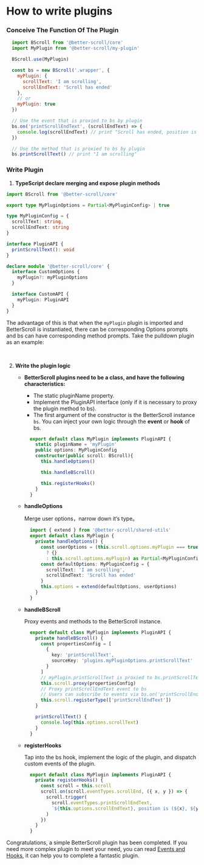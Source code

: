 # How to write plugins

### Conceive The Function Of The Plugin

```js
  import BScroll from '@better-scroll/core'
  import MyPlugin from '@better-scroll/my-plugin'

  BScroll.use(MyPlugin)

  const bs = new BScroll('.wrapper', {
    myPlugin: {
      scrollText: 'I am scrolling',
      scrollEndText: 'Scroll has ended'
    },
    // or
    myPlugin: true
  })

  // Use the event that is proxied to bs by plugin
  bs.on('printScrollEndText', (scrollEndText) => {
    console.log(scrollEndText) // print "Scroll has ended, position is (xx, yy)"
  })

  // Use the method that is proxied to bs by plugin
  bs.printScrollText() // print "I am scrolling"
```

### Write Plugin

1. **TypeScript declare merging and expose plugin methods**

```typescript
import BScroll from '@better-scroll/core'

export type MyPluginOptions = Partial<MyPluginConfig> | true

type MyPluginConfig = {
  scrollText: string,
  scrollEndText: string
}

interface PluginAPI {
  printScrollText(): void
}

declare module '@better-scroll/core' {
  interface CustomOptions {
    myPlugin?: myPluginOptions
  }

  interface CustomAPI {
    myPlugin: PluginAPI
  }
}
```

The advantage of this is that when the `myPlugin` plugin is imported and BetterScroll is instantiated, there can be corresponding Options prompts and bs can have corresponding method prompts. Take the pulldown plugin as an example:

<img data-zoomable :src="$withBase('/assets/images/tip1.png')" alt="">


<img data-zoomable :src="$withBase('/assets/images/tip2.png')" alt="">

2. **Write the plugin logic**

    - **BetterScroll plugins need to be a class, and have the following characteristics:**

      - The static pluginName property.
      - Implement the PluginAPI interface (only if it is necessary to proxy the plugin method to bs).
      - The first argument of the constructor is the BetterScroll instance `bs`. You can inject your own logic through the **event** or **hook** of bs.

      ```typescript
        export default class MyPlugin implements PluginAPI {
          static pluginName = 'myPlugin'
          public options: MyPluginConfig
          constructor(public scroll: BScroll){
            this.handleOptions()

            this.handleBScroll()

            this.registerHooks()
          }
        }
      ```

    - **handleOptions**

      Merge user options，narrow down it‘s type。

      ```typescript
        import { extend } from '@better-scroll/shared-utils'
        export default class MyPlugin {
          private handleOptions() {
            const userOptions = (this.scroll.options.myPlugin === true
              ? {}
              : this.scroll.options.myPlugin) as Partial<MyPluginConfig>
            const defaultOptions: MyPluginConfig = {
              scrollText: 'I am scrolling',
              scrollEndText: 'Scroll has ended'
            }
            this.options = extend(defaultOptions, userOptions)
          }
        }
      ```

    - **handleBScroll**

      Proxy events and methods to the BetterScroll instance.

      ```typescript
        export default class MyPlugin implements PluginAPI {
          private handleBScroll() {
            const propertiesConfig = [
              {
                key: 'printScrollText',
                sourceKey: 'plugins.myPluginOptions.printScrollText'
              }
            ]
            // myPlugin.printScrollText is proxied to bs.printScrollText
            this.scroll.proxy(propertiesConfig)
            // Proxy printScrollEndText event to bs
            // Users can subscribe to events via bs.on('printScrollEndText', handler)
            this.scroll.registerType(['printScrollEndText'])
          }

          printScrollText() {
            console.log(this.options.scrollText)
          }
        }
      ```

    - **registerHooks**

      Tap into the bs hook, implement the logic of the plugin, and dispatch custom events of the plugin.

      ```typescript
        export default class MyPlugin implements PluginAPI {
          private registerHooks() {
            const scroll = this.scroll
            scroll.on(scroll.eventTypes.scrollEnd, ({ x, y }) => {
              scroll.trigger(
                scroll.eventTypes.printScrollEndText,
                `${this.options.scrollEndText}, position is (${x}, ${y})`
              )
            })
          }
        }
      ```

Congratulations, a simple BetterScroll plugin has been completed. If you need more complex plugin to meet your need, you can read [Events and Hooks](../guide/base-scroll-api.html#events-vs-hooks), it can help you to complete a fantastic plugin.